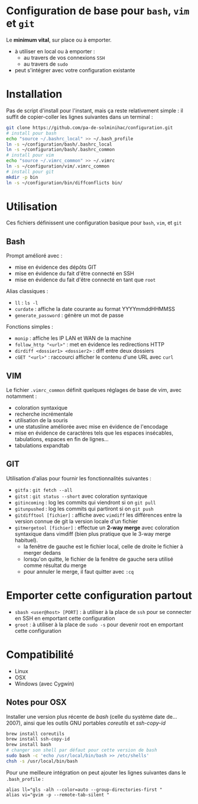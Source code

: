 # Configuration de base pour `bash`, `vim` et `git`

Le **minimum vital**, sur place ou à emporter.

- à utiliser en local ou à emporter :
  - au travers de vos connexions `SSH`
  - au travers de `sudo`
- peut s'intégrer avec votre configuration existante


# Installation

Pas de script d'install pour l'instant, mais ça reste relativement simple : il suffit de copier-coller les lignes suivantes dans un terminal :

```bash
git clone https://github.com/pa-de-solminihac/configuration.git
# install pour bash
echo "source ~/.bashrc_local" >> ~/.bash_profile
ln -s ~/configuration/bash/.bashrc_local
ln -s ~/configuration/bash/.bashrc_common
# install pour vim
echo "source ~/.vimrc_common" >> ~/.vimrc
ln -s ~/configuration/vim/.vimrc_common
# install pour git
mkdir -p bin
ln -s ~/configuration/bin/diffconflicts bin/
```


# Utilisation

Ces fichiers définissent une configuration basique pour `bash`, `vim`, et `git`


## Bash

Prompt amélioré avec :
- mise en évidence des dépôts GIT
- mise en évidence du fait d'être connecté en SSH
- mise en évidence du fait d'être connecté en tant que `root`

Alias classiques :
- `ll` : `ls -l`
- `curdate` : affiche la date courante au format YYYYmmddHHMMSS
- `generate_password` : génère un mot de passe

Fonctions simples :
- `monip` : affiche les IP LAN et WAN de la machine
- `follow_http "<url>"` : met en évidence les redirections HTTP
- `dirdiff <dossier1> <dossier2>` : diff entre deux dossiers
- `cGET "<url>"` : raccourci afficher le contenu d'une URL avec `curl`


## VIM

Le fichier `.vimrc_common` définit quelques réglages de base de vim, avec notamment :
- coloration syntaxique
- recherche incrémentale
- utilisation de la souris
- une statusline améliorée avec mise en évidence de l'encodage
- mise en évidence de caractères tels que les espaces insécables, tabulations, espaces en fin de lignes...
- tabulations expandtab


## GIT

Utilisation d'alias pour fournir les fonctionnalités suivantes :
- `gitfa` : `git fetch --all`
- `gitst` : `git status --short` avec coloration syntaxique
- `gitincoming` : log les commits qui viendront si on `git pull`
- `gitunpushed` : log les commits qui partiront si on `git push`
- `gitdifftool [fichier]` : affiche avec `vimdiff` les différences entre la version connue de git la version locale d'un fichier
- `gitmergetool [fichier]` : effectue un **2-way merge** avec coloration syntaxique dans vimdiff (bien plus pratique que le 3-way merge habituel).
  - la fenêtre de gauche est le fichier local, celle de droite le fichier à merger dedans
  - lorsqu'on quitte, le fichier de la fenêtre de gauche sera utilisé comme résultat du merge
  - pour annuler le merge, il faut quitter avec `:cq`


# Emporter cette configuration partout

- `sbash <user@host> [PORT]` : à utiliser à la place de `ssh` pour se connecter en SSH en emportant cette configuration
- `groot` : à utiliser à la place de `sudo -s` pour devenir root en emportant cette configuration


# Compatibilité

- Linux
- OSX
- Windows (avec Cygwin)

## Notes pour OSX

Installer une version plus récente de *bash* (celle du système date de... 2007), ainsi que les outils GNU portables *coreutils* et *ssh-copy-id*

```bash
brew install coreutils
brew install ssh-copy-id
brew install bash
# changer son shell par défaut pour cette version de bash
sudo bash -c 'echo /usr/local/bin/bash >> /etc/shells'
chsh -s /usr/local/bin/bash 
```

Pour une meilleure intégration on peut ajouter les lignes suivantes dans le `.bash_profile` :
```
alias ll="gls -alh --color=auto --group-directories-first "
alias vi="gvim -p --remote-tab-silent "
```
